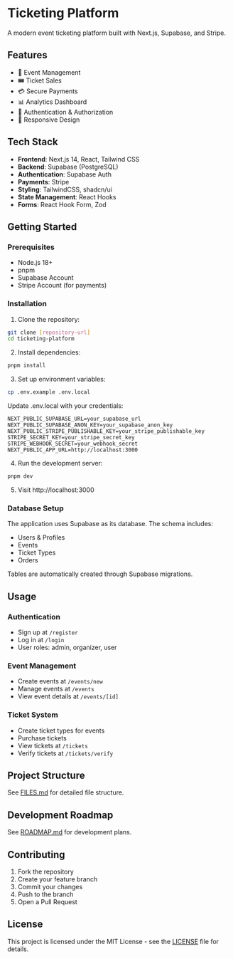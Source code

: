 # Ticketing Platform

A modern event ticketing platform built with Next.js, Supabase, and Stripe.

## Features

- 🎫 Event Management
- 🎟️ Ticket Sales
- 💳 Secure Payments
- 📊 Analytics Dashboard
- 🔐 Authentication & Authorization
- 📱 Responsive Design

## Tech Stack

- **Frontend**: Next.js 14, React, Tailwind CSS
- **Backend**: Supabase (PostgreSQL)
- **Authentication**: Supabase Auth
- **Payments**: Stripe
- **Styling**: TailwindCSS, shadcn/ui
- **State Management**: React Hooks
- **Forms**: React Hook Form, Zod

## Getting Started

### Prerequisites

- Node.js 18+
- pnpm
- Supabase Account
- Stripe Account (for payments)

### Installation

1. Clone the repository:

```bash
git clone [repository-url]
cd ticketing-platform
```

2. Install dependencies:

```bash
pnpm install
```

3. Set up environment variables:

```bash
cp .env.example .env.local
```

Update .env.local with your credentials:

```env
NEXT_PUBLIC_SUPABASE_URL=your_supabase_url
NEXT_PUBLIC_SUPABASE_ANON_KEY=your_supabase_anon_key
NEXT_PUBLIC_STRIPE_PUBLISHABLE_KEY=your_stripe_publishable_key
STRIPE_SECRET_KEY=your_stripe_secret_key
STRIPE_WEBHOOK_SECRET=your_webhook_secret
NEXT_PUBLIC_APP_URL=http://localhost:3000
```

4. Run the development server:

```bash
pnpm dev
```

5. Visit http://localhost:3000

### Database Setup

The application uses Supabase as its database. The schema includes:

- Users & Profiles
- Events
- Ticket Types
- Orders

Tables are automatically created through Supabase migrations.

## Usage

### Authentication

- Sign up at `/register`
- Log in at `/login`
- User roles: admin, organizer, user

### Event Management

- Create events at `/events/new`
- Manage events at `/events`
- View event details at `/events/[id]`

### Ticket System

- Create ticket types for events
- Purchase tickets
- View tickets at `/tickets`
- Verify tickets at `/tickets/verify`

## Project Structure

See [FILES.md](./FILES.md) for detailed file structure.

## Development Roadmap

See [ROADMAP.md](./ROADMAP.md) for development plans.

## Contributing

1. Fork the repository
2. Create your feature branch
3. Commit your changes
4. Push to the branch
5. Open a Pull Request

## License

This project is licensed under the MIT License - see the [LICENSE](LICENSE) file for details.
